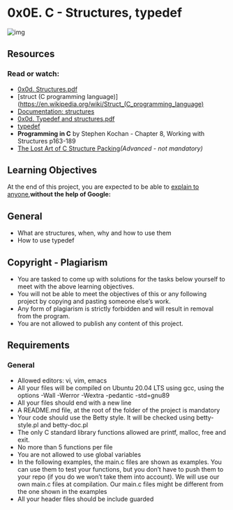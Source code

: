 # 0x0E. C - Structures, typedef
![img](https://media.licdn.com/dms/image/C4D22AQG9tP6L8bRIhw/feedshare-shrink_800/0/1665421957263?e=2147483647&v=beta&t=Ah0-3N0XTx5S0_kaGKi6oPJhQoP8_owO8mzBgXs-TOM)
## Resources
### Read or watch:
* [0x0d. Structures.pdf](https://s3.amazonaws.com/alx-intranet.hbtn.io/uploads/misc/2021/1/6eb80c79c99f6125450a0dc11b300d46238d1a5a.pdf?X-Amz-Algorithm=AWS4-HMAC-SHA256&X-Amz-Credential=AKIARDDGGGOUSBVO6H7D%2F20230320%2Fus-east-1%2Fs3%2Faws4_request&X-Amz-Date=20230320T170643Z&X-Amz-Expires=86400&X-Amz-SignedHeaders=host&X-Amz-Signature=f18cebcda3c028a046c671f458d3cabf8ef53697461a9d0c145763f71886638d)
* [struct (C programming language)](https://en.wikipedia.org/wiki/Struct_(C_programming_language)
* [Documentation: structures](https://github.com/holbertonschool/Betty/wiki/Documentation:-Data-structures)
* [0x0d. Typedef and structures.pdf](https://s3.amazonaws.com/alx-intranet.hbtn.io/uploads/misc/2021/1/c8ff3e6f7202be7fa489a584e41d005504a07c23.pdf?X-Amz-Algorithm=AWS4-HMAC-SHA256&X-Amz-Credential=AKIARDDGGGOUSBVO6H7D%2F20230320%2Fus-east-1%2Fs3%2Faws4_request&X-Amz-Date=20230320T170801Z&X-Amz-Expires=86400&X-Amz-SignedHeaders=host&X-Amz-Signature=379271a14cf3af7f8fa3777976225829cac6bb4d101c9375faa518d9e0756ebc)
* [typedef](https://publications.gbdirect.co.uk//c_book/chapter8/typedef.html)
* **Programming in C** by Stephen Kochan - Chapter 8, Working with Structures p163-189
* [The Lost Art of C Structure Packing](http://www.catb.org/esr/structure-packing/)*(Advanced - not mandatory)*
## Learning Objectives
At the end of this project, you are expected to be able to [explain to anyone](https://fs.blog/feynman-learning-technique/),**without the help of Google:**
## General
* What are structures, when, why and how to use them
* How to use typedef
## Copyright - Plagiarism
* You are tasked to come up with solutions for the tasks below yourself to meet with the above learning objectives.
* You will not be able to meet the objectives of this or any following project by copying and pasting someone else’s work.
* Any form of plagiarism is strictly forbidden and will result in removal from the program.
* You are not allowed to publish any content of this project.
## Requirements
### General
* Allowed editors: vi, vim, emacs
* All your files will be compiled on Ubuntu 20.04 LTS using gcc, using the options -Wall -Werror -Wextra -pedantic -std=gnu89
* All your files should end with a new line
* A README.md file, at the root of the folder of the project is mandatory
* Your code should use the Betty style. It will be checked using betty-style.pl and betty-doc.pl
* The only C standard library functions allowed are printf, malloc, free and exit.
* No more than 5 functions per file
* You are not allowed to use global variables
* In the following examples, the main.c files are shown as examples. You can use them to test your functions, but you don’t have to push them to your repo (if you do we won’t take them into account). We will use our own main.c files at compilation. Our main.c files might be different from the one shown in the examples
* All your header files should be include guarded
